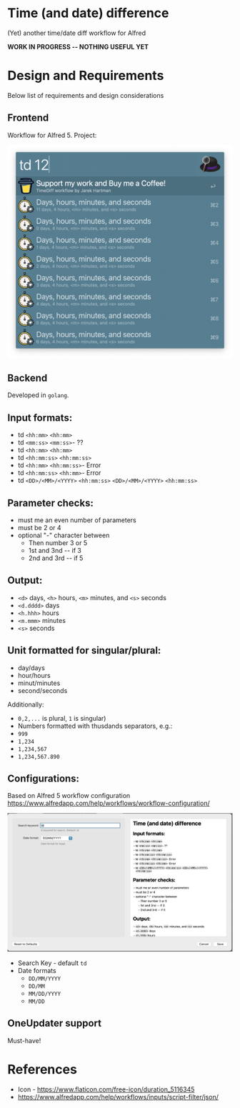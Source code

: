 # Time (and date) difference
(Yet) another time/date diff workflow for Alfred

**WORK IN PROGRESS -- NOTHING USEFUL YET**

# Design and Requirements

Below list of requirements and design considerations

## Frontend

Workflow for Alfred 5. Project:

![alt text](img/Project.png)

## Backend

Developed in `golang`.

## Input formats:
- td `<hh:mm>` `<hh:mm>`
- td `<mm:ss>` `<mm:ss>`- ??
- td `<hh:mm>` `<hh:mm>`
- td `<hh:mm:ss>` `<hh:mm:ss>`
- td `<hh:mm>` `<hh:mm:ss>`- Error
- td `<hh:mm:ss>` `<hh:mm>`- Error
- td `<DD>/<MM>/<YYYY>` `<hh:mm:ss>` `<DD>/<MM>/<YYYY>` `<hh:mm:ss>`

## Parameter checks:
- must me an even number of parameters
- must be 2 or 4
- optional "-" character between
    - Then number 3 or 5
    - 1st and 3nd -- if 3
    - 2nd and 3rd -- if 5

## Output:
- `<d>` days, `<h>` hours, `<m>` minutes, and `<s>` seconds
- `<d.dddd>` days
- `<h.hhh>` hours
- `<m.mmm>` minutes
- `<s>` seconds

## Unit formatted for singular/plural:
- day/days
- hour/hours
- minut/minutes
- second/seconds

Additionally:
- `0,2,...` is plural, `1` is singular)
- Numbers formatted with thusdands separators, e.g.:
- `999`
- `1,234`
- `1,234,567`
- `1,234,567.890`

## Configurations:

Based on Alfred 5 workflow configuration https://www.alfredapp.com/help/workflows/workflow-configuration/


![alt text](img/Configuration.png)

- Search Key - default `td`
- Date formats
    - `DD/MM/YYYY`
    - `DD/MM`
    - `MM/DD/YYYY`
    - `MM/DD`

## OneUpdater support

Must-have!

# References
* Icon - https://www.flaticon.com/free-icon/duration_5116345
* https://www.alfredapp.com/help/workflows/inputs/script-filter/json/
